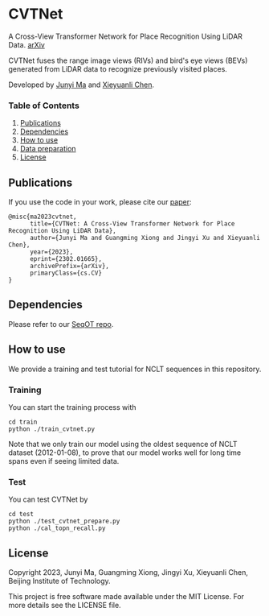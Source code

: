 # CVTNet


A Cross-View Transformer Network for Place Recognition Using LiDAR Data. [arXiv](https://arxiv.org/abs/2302.01665)

CVTNet fuses the range image views (RIVs) and bird's eye views (BEVs) generated from LiDAR data to recognize previously visited places.

Developed by [Junyi Ma](https://github.com/BIT-MJY) and [Xieyuanli Chen](https://github.com/Chen-Xieyuanli).

### Table of Contents
1. [Publications](#Publications)
2. [Dependencies](#Dependencies)
3. [How to use](#How-to-use)
4. [Data preparation](#Data-preparation)
5. [License](#License)

## Publications

If you use the code in your work, please cite our [paper](https://ieeexplore.ieee.org/document/9994714):

```
@misc{ma2023cvtnet,
      title={CVTNet: A Cross-View Transformer Network for Place Recognition Using LiDAR Data}, 
      author={Junyi Ma and Guangming Xiong and Jingyi Xu and Xieyuanli Chen},
      year={2023},
      eprint={2302.01665},
      archivePrefix={arXiv},
      primaryClass={cs.CV}
}
```

## Dependencies

Please refer to our [SeqOT repo](https://github.com/BIT-MJY/SeqOT).

## How to use

We provide a training and test tutorial for NCLT sequences in this repository. 

### Training

You can start the training process with

```
cd train
python ./train_cvtnet.py
```
Note that we only train our model using the oldest sequence of NCLT dataset (2012-01-08), to prove that our model works well for long time spans even if seeing limited data.  

### Test

You can test CVTNet by

```
cd test
python ./test_cvtnet_prepare.py
python ./cal_topn_recall.py
```

## License

Copyright 2023, Junyi Ma, Guangming Xiong, Jingyi Xu, Xieyuanli Chen, Beijing Institute of Technology.

This project is free software made available under the MIT License. For more details see the LICENSE file.
